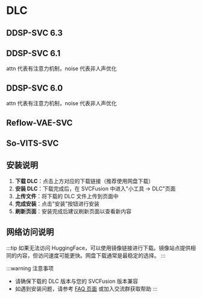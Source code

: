 # DLC

## DDSP-SVC 6.3

<DlcItem
  icon="🤖"
  title="ddsp6.3_6x512_6x1024"
  description="推荐这个 前级参数 6x512，后级参数 6x1024"
  netdisk-link="https://pan.quark.cn/s/f47eff7e88dc"
  primary-link="https://huggingface.co/SVCFusion/DDSP6.3-Pretrain/resolve/main/ddsp6.3_6x512_6x1024.sf_dlc"
  mirror-link="https://hf-mirror.com/SVCFusion/DDSP6.3-Pretrain/resolve/main/ddsp6.3_6x512_6x1024.sf_dlc"
/>

<DlcItem
  icon="🤖"
  title="ddsp6.3_6x512_10x2048"
  description="前级参数 6x512，后级参数 10x2048"
  netdisk-link="https://pan.quark.cn/s/3ecb7fcc93cc"
  primary-link="https://huggingface.co/SVCFusion/DDSP6.3-Pretrain/resolve/main/ddsp6.3_6x512_10x2048.sf_dlc"
  mirror-link="https://hf-mirror.com/SVCFusion/DDSP6.3-Pretrain/resolve/main/ddsp6.3_6x512_10x2048.sf_dlc"
/>

<DlcItem
  icon="🤖"
  title="ddsp6.3_6x1024_6x1024"
  description="前级参数 6x1024，后级参数 6x1024"
  netdisk-link="https://pan.quark.cn/s/6170968a28b6"
  primary-link="https://huggingface.co/SVCFusion/DDSP6.3-Pretrain/resolve/main/ddsp6.3_6x1024_6x1024.sf_dlc"
  mirror-link="https://hf-mirror.com/SVCFusion/DDSP6.3-Pretrain/resolve/main/ddsp6.3_6x1024_6x1024.sf_dlc"
/>

<DlcItem
  icon="🤖"
  title="ddsp6.3_10x1024_6x512"
  description="前级参数 10x1024，后级参数 6x512"
  netdisk-link="https://pan.quark.cn/s/ebb194d574f4"
  primary-link="https://huggingface.co/SVCFusion/DDSP6.3-Pretrain/resolve/main/ddsp6.3_10x1024_6x512.sf_dlc"
  mirror-link="https://hf-mirror.com/SVCFusion/DDSP6.3-Pretrain/resolve/main/ddsp6.3_10x1024_6x512.sf_dlc"
/>

<DlcItem
  icon="🤖"
  title="ddsp6.3_10x1024_6x1024"
  description="前级参数 10x1024，后级参数 6x1024"
  netdisk-link="https://pan.quark.cn/s/0dd1da7c39b5"
  primary-link="https://huggingface.co/SVCFusion/DDSP6.3-Pretrain/resolve/main/ddsp6.3_10x1024_6x1024.sf_dlc"
  mirror-link="https://hf-mirror.com/SVCFusion/DDSP6.3-Pretrain/resolve/main/ddsp6.3_10x1024_6x1024.sf_dlc"
/>

<DlcItem
  icon="🤖"
  title="ddsp6.3_6x512_6x512"
  description="前级参数 6x512，后级参数 6x512（轻量模型）"
  netdisk-link="https://pan.quark.cn/s/d13c7a9ddbb8"
  primary-link="https://huggingface.co/SVCFusion/DDSP6.3-Pretrain/resolve/main/ddsp6.3_6x512_6x512.sf_dlc"
  mirror-link="https://hf-mirror.com/SVCFusion/DDSP6.3-Pretrain/resolve/main/ddsp6.3_6x512_6x512.sf_dlc"
/>

<DlcItem
  icon="🤖"
  title="ddsp6.3_6x512_6x768"
  description="前级参数 6x512，后级参数 6x768"
  netdisk-link="https://pan.quark.cn/s/e271491451d6"
  primary-link="https://huggingface.co/SVCFusion/DDSP6.3-Pretrain/resolve/main/ddsp6.3_6x512_6x768.sf_dlc"
  mirror-link="https://hf-mirror.com/SVCFusion/DDSP6.3-Pretrain/resolve/main/ddsp6.3_6x512_6x768.sf_dlc"
/>

## DDSP-SVC 6.1

attn 代表有注意力机制，noise 代表非人声优化

<DlcItem
  icon="🤖"
  title="ddsp6.1_1024_10"
  description="DDSP 6.1 预训练模型"
  netdisk-link="https://pan.quark.cn/s/04c27ca7182c"
  primary-link="https://huggingface.co/SVCFusion/DDSP6.1-Pretrain/resolve/main/ddsp6.1_1024_10.sf_dlc"
  mirror-link="https://hf-mirror.com/SVCFusion/DDSP6.1-Pretrain/resolve/main/ddsp6.1_1024_10.sf_dlc"
/>

<DlcItem
  icon="🤖"
  title="ddsp6.1_1024_10_attn"
  description="DDSP 6.1 预训练模型（带注意力机制）"
  netdisk-link="https://pan.quark.cn/s/54c382f0e2c7"
  primary-link="https://huggingface.co/SVCFusion/DDSP6.1-Pretrain/resolve/main/ddsp6.1_1024_10_attn.sf_dlc"
  mirror-link="https://hf-mirror.com/SVCFusion/DDSP6.1-Pretrain/resolve/main/ddsp6.1_1024_10_attn.sf_dlc"
/>

<DlcItem
  icon="🤖"
  title="ddsp6.1_2048_6"
  description="DDSP 6.1 预训练模型"
  netdisk-link="https://pan.quark.cn/s/0b2880557b4f"
  primary-link="https://huggingface.co/SVCFusion/DDSP6.1-Pretrain/resolve/main/ddsp6.1_2048_6.sf_dlc"
  mirror-link="https://hf-mirror.com/SVCFusion/DDSP6.1-Pretrain/resolve/main/ddsp6.1_2048_6.sf_dlc"
/>

<DlcItem
  icon="🤖"
  title="ddsp6.1_2048_6_attn"
  description="DDSP 6.1 预训练模型（带注意力机制）"
  netdisk-link="https://pan.quark.cn/s/49588bdc2f26"
  primary-link="https://huggingface.co/SVCFusion/DDSP6.1-Pretrain/resolve/main/ddsp6.1_2048_6_attn.sf_dlc"
  mirror-link="https://hf-mirror.com/SVCFusion/DDSP6.1-Pretrain/resolve/main/ddsp6.1_2048_6_attn.sf_dlc"
/>

<DlcItem
  icon="🤖"
  title="ddsp6.1_noise_1024_10"
  description="DDSP 6.1 预训练模型（非人声优化）"
  netdisk-link="https://pan.quark.cn/s/e02a8cee3058"
  primary-link="https://huggingface.co/SVCFusion/DDSP6.1-Pretrain/resolve/main/ddsp6.1_noise_1024_10.sf_dlc"
  mirror-link="https://hf-mirror.com/SVCFusion/DDSP6.1-Pretrain/resolve/main/ddsp6.1_noise_1024_10.sf_dlc"
/>

<DlcItem
  icon="🤖"
  title="ddsp6.1_noise_1024_10_attn"
  description="DDSP 6.1 预训练模型（非人声优化，带注意力机制）"
  netdisk-link="https://pan.quark.cn/s/0ec4a01fb299"
  primary-link="https://huggingface.co/SVCFusion/DDSP6.1-Pretrain/resolve/main/ddsp6.1_noise_1024_10_attn.sf_dlc"
  mirror-link="https://hf-mirror.com/SVCFusion/DDSP6.1-Pretrain/resolve/main/ddsp6.1_noise_1024_10_attn.sf_dlc"
/>

<DlcItem
  icon="🤖"
  title="ddsp6.1_noise_2048_6"
  description="DDSP 6.1 预训练模型（非人声优化）"
  netdisk-link="https://pan.quark.cn/s/addd94582ea4"
  primary-link="https://huggingface.co/SVCFusion/DDSP6.1-Pretrain/resolve/main/ddsp6.1_noise_2048_6.sf_dlc"
  mirror-link="https://hf-mirror.com/SVCFusion/DDSP6.1-Pretrain/resolve/main/ddsp6.1_noise_2048_6.sf_dlc"
/>

<DlcItem
  icon="🤖"
  title="ddsp6.1_noise_2048_6_attn"
  description="DDSP 6.1 预训练模型（非人声优化，带注意力机制）"
  netdisk-link="https://pan.quark.cn/s/ab818039584b"
  primary-link="https://huggingface.co/SVCFusion/DDSP6.1-Pretrain/resolve/main/ddsp6.1_noise_2048_6_attn.sf_dlc"
  mirror-link="https://hf-mirror.com/SVCFusion/DDSP6.1-Pretrain/resolve/main/ddsp6.1_noise_2048_6_attn.sf_dlc"
/>

## DDSP-SVC 6.0

attn 代表有注意力机制，noise 代表非人声优化

<DlcItem
  icon="🤖"
  title="ddsp6_cvec_512_6"
  description="DDSP 6.0 预训练模型"
  netdisk-link="https://pan.quark.cn/s/7ec3c692a02b"
  primary-link="https://huggingface.co/SVCFusion/DDSP6.0-Pretrain/resolve/main/ddsp6_cvec_512_6.sf_dlc"
  mirror-link="https://hf-mirror.com/SVCFusion/DDSP6.0-Pretrain/resolve/main/ddsp6_cvec_512_6.sf_dlc"
/>

<DlcItem
  icon="🤖"
  title="ddsp6_cvec_1024_12"
  description="DDSP 6.0 预训练模型"
  netdisk-link="https://pan.quark.cn/s/3534f92d2a7b"
  primary-link="https://huggingface.co/SVCFusion/DDSP6.0-Pretrain/resolve/main/ddsp6_cvec_1024_12.sf_dlc"
  mirror-link="https://hf-mirror.com/SVCFusion/DDSP6.0-Pretrain/resolve/main/ddsp6_cvec_1024_12.sf_dlc"
/>

## Reflow-VAE-SVC

<DlcItem
  icon="🔄"
  title="reflow_contentvec768l12"
  description="由 bfloat16 训练"
  netdisk-link="https://pan.quark.cn/s/39621301a62f"
  primary-link="https://huggingface.co/SVCFusion/Reflow-VAE-SVC-Pretrain/resolve/main/reflow_contentvec768l12.sf_dlc"
  mirror-link="https://hf-mirror.com/SVCFusion/Reflow-VAE-SVC-Pretrain/resolve/main/reflow_contentvec768l12.sf_dlc"
/>

## So-VITS-SVC

<DlcItem
  icon="🎤"
  title="sovits_diff_vec768l12"
  description="浅扩散底模"
  netdisk-link="https://pan.quark.cn/s/9bc0eb7c9549"
  primary-link="https://huggingface.co/SVCFusion/So-VITS-SVC-Pretrain/resolve/main/sovits_diff_vec768l12.sf_dlc"
  mirror-link="https://hf-mirror.com/SVCFusion/So-VITS-SVC-Pretrain/resolve/main/sovits_diff_vec768l12.sf_dlc"
/>

<DlcItem
  icon="🎤"
  title="sovits_shiren_tradition"
  description="老底模，由深夜诗人训练，羽毛整合包里的就是这个"
  netdisk-link="https://pan.quark.cn/s/480e4ae8a942"
  primary-link="https://huggingface.co/SVCFusion/So-VITS-SVC-Pretrain/resolve/main/sovits_shiren_tradition.sf_dlc"
  mirror-link="https://hf-mirror.com/SVCFusion/So-VITS-SVC-Pretrain/resolve/main/sovits_shiren_tradition.sf_dlc"
/>

<DlcItem
  icon="🎤"
  title="sovits_so-vits-svc_cvec768l12_BigDataset_Test_2024.12.21#1"
  description="幻灵训练底模，数据量大，微调效果好"
  netdisk-link="https://pan.quark.cn/s/5e5fa9ca1c31"
  primary-link="https://huggingface.co/SVCFusion/So-VITS-SVC-Pretrain/resolve/main/sovits_so-vits-svc_cvec768l12_BigDataset_Test_2024.12.21%231.sf_dlc"
  mirror-link="https://hf-mirror.com/SVCFusion/So-VITS-SVC-Pretrain/resolve/main/sovits_so-vits-svc_cvec768l12_BigDataset_Test_2024.12.21%231.sf_dlc"
/>

## 安装说明

1. **下载 DLC**：点击上方对应的下载链接（推荐使用网盘下载）
2. **安装 DLC**：下载完成后，在 SVCFusion 中进入"小工具 → DLC"页面
3. **上传文件**：将下载的 DLC 文件上传到页面中
4. **完成安装**：点击"安装"按钮进行安装
5. **刷新页面**：安装完成后建议刷新页面以查看新内容

## 网络访问说明

:::tip
如果无法访问 HuggingFace，可以使用镜像链接进行下载。镜像站点提供相同的内容，但访问速度可能更快。网盘下载通常是最稳定的选择。
:::

:::warning 注意事项

- 请确保下载的 DLC 版本与您的 SVCFusion 版本兼容
- 如遇到安装问题，请参考 [FAQ 页面](/faq/) 或加入交流群获取帮助
  :::
